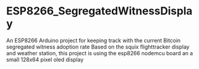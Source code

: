# ESP8266_SegregatedWitnessDisplay
An ESP8266 Arduino project for keeping track with the current Bitcoin segregated witness adoption rate
Based on the squix flighttracker display and weather station, this project is using the esp8266 nodemcu board an a small 128x64 pixel oled display

